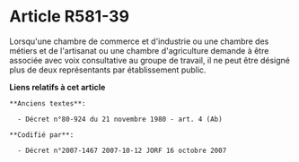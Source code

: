# Article R581-39

Lorsqu'une chambre de commerce et d'industrie ou une chambre des métiers et de l'artisanat ou une chambre d'agriculture
demande à être associée avec voix consultative au groupe de travail, il ne peut être désigné plus de deux représentants par
établissement public.

**Liens relatifs à cet article**

	**Anciens textes**:

	  - Décret n°80-924 du 21 novembre 1980 - art. 4 (Ab)

	**Codifié par**:

	  - Décret n°2007-1467 2007-10-12 JORF 16 octobre 2007
